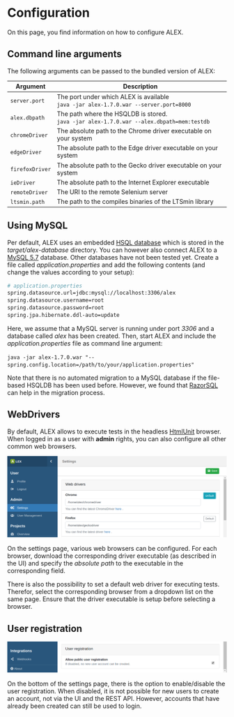 # Configuration

On this page, you find information on how to configure ALEX.


## Command line arguments

The following arguments can be passed to the bundled version of ALEX:

| Argument          | Description                                                                                   |
|-------------------|-----------------------------------------------------------------------------------------------|
| `server.port`     | The port under which ALEX is available <br> `java -jar alex-1.7.0.war --server.port=8000`     |
| `alex.dbpath`     | The path where the HSQLDB is stored. <br> `java -jar alex-1.7.0.war --alex.dbpath=mem:testdb` |
| `chromeDriver`    | The absolute path to the Chrome driver executable on your system                              |
| `edgeDriver`      | The absolute path to the Edge driver executable on your system                                |
| `firefoxDriver`   | The absolute path to the Gecko driver executable on your system                               |
| `ieDriver`        | The absolute path to the Internet Explorer executable                                         |
| `remoteDriver`    | The URI to the remote Selenium server                                                         |
| `ltsmin.path`     | The path to the compiles binaries of the LTSmin library                                       |


## Using MySQL

Per default, ALEX uses an embedded [HSQL database][hsqldb] which is stored in the *target/alex-database* directory.
You can however also connect ALEX to a [MySQL 5.7][mysql57] database.
Other databases have not been tested yet.
Create a file called *application.properties* and add the following contents (and change the values according to your setup):

```bash
# application.properties
spring.datasource.url=jdbc:mysql://localhost:3306/alex
spring.datasource.username=root
spring.datasource.password=root
spring.jpa.hibernate.ddl-auto=update
```

Here, we assume that a MySQL server is running under port *3306* and a database called *alex* has been created.
Then, start ALEX and include the *application.properties* file as command line argument:

`java -jar alex-1.7.0.war "--spring.config.location=/path/to/your/application.properties"`

<div class="alert alert-info">
    Note that there is no automated migration to a MySQL database if the file-based HSQLDB has been used before.
    However, we found that <a href="https://razorsql.com/" target="_blank">RazorSQL</a> can help in the migration process.
</div>


## WebDrivers

By default, ALEX allows to execute tests in the headless [HtmlUnit](html-unit) browser.
When logged in as a user with **admin** rights, you can also configure all other common web browsers.

![webdriver1](./assets/webdrivers.png)

On the settings page, various web browsers can be configured.
For each browser, download the corresponding driver executable (as described in the UI) and specify the *absolute path* to the executable in the corresponding field.

There is also the possibility to set a default web driver for executing tests.
Therefor, select the corresponding browser from a dropdown list on the same page.
Ensure that the driver executable is setup before selecting a browser.


## User registration

![user registration](./assets/user-registration.png)

On the bottom of the settings page, there is the option to enable/disable the user registration.
When disabled, it is not possible for new users to create an account, not via the UI and the REST API.
However, accounts that have already been created can still be used to login.


[hsqldb]: http://hsqldb.org/
[mysql57]: https://dev.mysql.com/downloads/mysql/5.7.html
[html-unit]: http://htmlunit.sourceforge.net/
